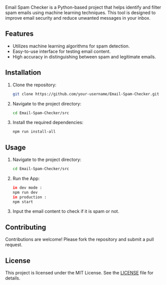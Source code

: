 Email Spam Checker is a Python-based project that helps identify and filter spam emails using machine learning techniques. This tool is designed to improve email security and reduce unwanted messages in your inbox.

## Features

- Utilizes machine learning algorithms for spam detection.
- Easy-to-use interface for testing email content.
- High accuracy in distinguishing between spam and legitimate emails.

## Installation

1. Clone the repository:
   ```bash
   git clone https://github.com/your-username/Email-Spam-Checker.git
   ```
2. Navigate to the project directory:
   ```bash
   cd Email-Spam-Checker/src
   ```
3. Install the required dependencies:
   ```bash
   npm run install-all
   ```

## Usage

1. Navigate to the project directory:

    ```bash
    cd Email-Spam-Checker/src
    ```

2. Run the App:
   ```bash
   in dev mode :
   npm run dev
   in production :
   npm start
   ```
3. Input the email content to check if it is spam or not.

## Contributing

Contributions are welcome! Please fork the repository and submit a pull request.

## License

This project is licensed under the MIT License. See the [LICENSE](LICENSE) file for details.
